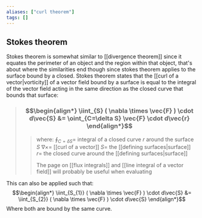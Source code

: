 ```yaml
---
aliases: ["curl theorem"]
tags: []
---
```


## Stokes theorem

Stokes theorem is somewhat similar to [[divergence theorem]] since it equates the perimeter of an object and the region within that object, that's about where the similarities end though since stokes theorem applies to the surface bound by a closed.
Stokes theorem states that the [[curl of a vector|vorticity]] of a vector field bound by a surface is equal to the integral of the vector field acting in the same direction as the closed curve that bounds that surface:

> ### $$\begin{align*} \iint_{S} ( \nabla \times \vec{F} ) \cdot d\vec{S} &= \oint_{C=\delta S} \vec{F} \cdot d\vec{r}  \end{align*}$$
>> where:
>> $\oint_{C=\delta S}=$ integral of a closed curve $r$ around the surface $S$
>> $\nabla\times=$ [[curl of a vector]]
>> $S=$ the [[defining surfaces|surface]]
>> $r=$ the closed curve around the [[defining surfaces|surface]]
>> 
>> The page on [[flux integrals]] and [[line integral of a vector field]] will probably be useful when evaluating

This can also be applied such that:
$$\begin{align*}
\iint_{S_{1}} ( \nabla \times \vec{F} ) \cdot d\vec{S} &= \iint_{S_{2}} ( \nabla \times \vec{F} ) \cdot d\vec{S}
\end{align*}$$
Where both are bound by the same curve.